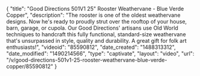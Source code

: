 {
    "title": "Good Directions 501V1 25\" Rooster Weathervane - Blue Verde Copper",
    "description": "The rooster is one of the oldest weathervane designs. Now he's ready to proudly strut over the rooftop of your house, barn, garage, or cupola. Our Good Directions' artisans use Old World techniques to handcraft this fully functional, standard-size weathervane that's unsurpassed in style, quality and durability. A great gift for folk art  enthusiasts!",
    "videoid": "85590812",
    "date_created": "1488313312",
    "date_modified": "1490214566",
    "type": "captivate",
    "layout": "video",
    "url": "\/v\/good-directions-501v1-25-rooster-weathervane-blue-verde-copper\/85590812"
}